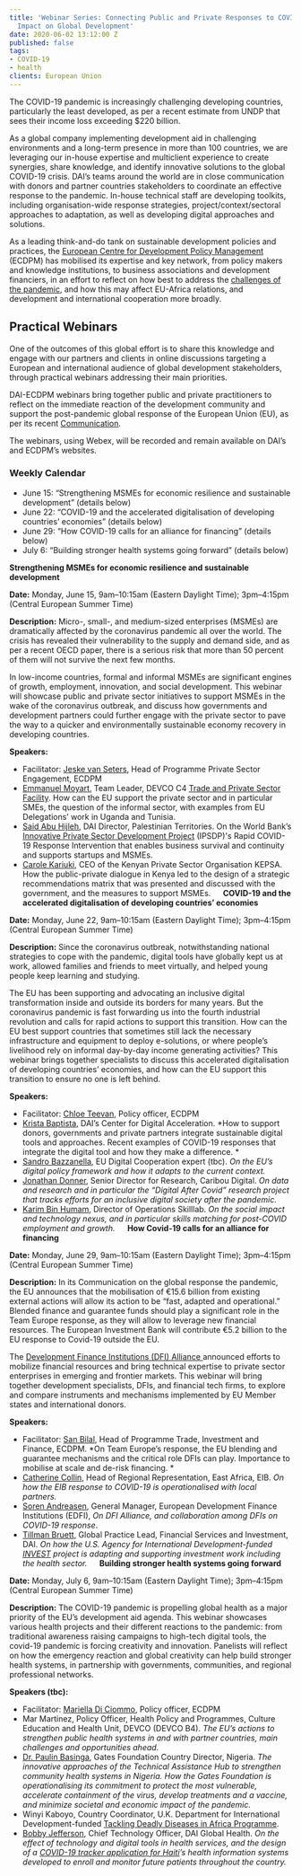 ```yaml
---
title: 'Webinar Series: Connecting Public and Private Responses to COVID-19 and its
  Impact on Global Development'
date: 2020-06-02 13:12:00 Z
published: false
tags:
- COVID-19
- health
clients: European Union
---
```


The COVID-19 pandemic is increasingly challenging developing countries, particularly the least developed, as per a recent estimate from UNDP that sees their income loss exceeding $220 billion.

As a global company implementing development aid in challenging environments and a long-term presence in more than 100 countries, we are leveraging our in-house expertise and multiclient experience to create synergies, share knowledge, and identify innovative solutions to the global COVID-19 crisis. DAI’s teams around the world are in close communication with donors and partner countries stakeholders to coordinate an effective response to the pandemic. In-house technical staff are developing toolkits, including organisation-wide response strategies, project/context/sectoral approaches to adaptation, as well as developing digital approaches and solutions.

As a leading think-and-do tank on sustainable development policies and practices, the [European Centre for Development Policy Management](https://ecdpm.org/) (ECDPM) has mobilised its expertise and key network, from policy makers and knowledge institutions, to business associations and development financiers, in an effort to reflect on how best to address the [challenges of the pandemic](https://ecdpm.org/dossiers/covid-19-international-cooperation/), and how this may affect EU-Africa relations, and development and international cooperation more broadly. 

## Practical Webinars 

One of the outcomes of this global effort is to share this knowledge and engage with our partners and clients in online discussions targeting a European and international audience of global development stakeholders, through practical webinars addressing their main priorities. 

DAI-ECDPM webinars bring together public and private practitioners to reflect on the immediate reaction of the development community and support the post-pandemic global response of the European Union (EU), as per its recent [Communication](https://ec.europa.eu/international-partnerships/system/files/joint-comm-2020-eu-global-response_en.pdf). 

The webinars, using Webex, will be recorded and remain available on DAI’s and ECDPM’s websites. 

### Weekly Calendar
 
* June 15: “Strengthening MSMEs for economic resilience and sustainable development” (details below) 
* June 22: “COVID-19 and the accelerated digitalisation of developing countries’ economies” (details below) 
* June 29: “How COVID-19 calls for an alliance for financing” (details below) 
* July 6: “Building stronger health systems going forward” (details below) 

**Strengthening MSMEs for economic resilience and sustainable development**

**Date:** Monday, June 15, 9am–10:15am (Eastern Daylight Time); 3pm–4:15pm (Central European Summer Time) 

**Description:** Micro-, small-, and medium-sized enterprises (MSMEs) are dramatically affected by the coronavirus pandemic all over the world. The crisis has revealed their vulnerability to the supply and demand side, and as per a recent OECD paper, there is a serious risk that more than 50 percent of them will not survive the next few months. 

In low-income countries, formal and informal MSMEs are significant engines of growth, employment, innovation, and social development. This webinar will showcase public and private sector initiatives to support MSMEs in the wake of the coronavirus outbreak, and discuss how governments and development partners could further engage with the private sector to pave the way to a quicker and environmentally sustainable economy recovery in developing countries. 

**Speakers:**

* Facilitator: [Jeske van Seters](https://ecdpm.org/people/jeskevanseters/), Head of Programme Private Sector Engagement, ECDPM 
* [Emmanuel Moyart](https://www.linkedin.com/in/emmanuel-moyart-7305aa27/?locale=en_US), Team Leader, DEVCO C4 [Trade and Private Sector Facility](https://www.dai.com/our-work/projects/worldwide-trade-private-sector-development-and-engagement-and-regional-integration-facility). How can the EU support the private sector and in particular SMEs, the question of the informal sector, with examples from EU Delegations’ work in Uganda and Tunisia. 
* [Said Abu Hijleh](https://www.dai.com/who-we-are/our-team/said-abu-hijleh), DAI Director, Palestinian Territories. On the World Bank’s [Innovative Private Sector Development Project](https://www.dai.com/our-work/projects/palestine-innovative-private-sector-development-project-ipsdp) (IPSDP)'s Rapid COVID-19 Response Intervention that enables business survival and continuity and supports startups and MSMEs. 
* [Carole Kariuki](https://kepsa.or.ke/team/carole-kariuki/), CEO of the Kenyan Private Sector Organisation KEPSA. How the public-private dialogue in Kenya led to the design of a strategic recommendations matrix that was presented and discussed with the government, and the measures to support MSMEs. 
 
**COVID-19 and the accelerated digitalisation of developing countries’ economies**

**Date:** Monday, June 22, 9am–10:15am (Eastern Daylight Time); 3pm–4:15pm (Central European Summer Time) 

**Description:** Since the coronavirus outbreak, notwithstanding national strategies to cope with the pandemic, digital tools have globally kept us at work, allowed families and friends to meet virtually, and helped young people keep learning and studying. 

The EU has been supporting and advocating an inclusive digital transformation inside and outside its borders for many years. But the coronavirus pandemic is fast forwarding us into the fourth industrial revolution and calls for rapid actions to support this transition. 
How can the EU best support countries that sometimes still lack the necessary infrastructure and equipment to deploy e-solutions, or where people’s livelihood rely on informal day-by-day income generating activities? This webinar brings together specialists to discuss this accelerated digitalisation of developing countries’ economies, and how can the EU support this transition to ensure no one is left behind. 

**Speakers:**

* Facilitator: [Chloe Teevan](https://ecdpm.org/people/chloe-teevan/), Policy officer, ECDPM
* [Krista Baptista,](https://www.dai.com/who-we-are/our-team/krista-baptista) DAI’s Center for Digital Acceleration. *How to support donors, governments and private partners integrate sustainable digital tools and approaches. Recent examples of COVID-19 responses that integrate the digital tool and how they make a difference. *
* [Sandro Bazzanella](https://www.linkedin.com/in/bazzanella/?originalSubdomain=be), EU Digital Cooperation expert (tbc). *On the EU’s digital policy framework and how it adapts to the current context.* 
* [Jonathan Donner](https://www.cariboudigital.net/advisor/jonathan-donner/), Senior Director for Research, Caribou Digital. *On data and research and in particular the “Digital After Covid” research project that tracks efforts for an inclusive digital society after the pandemic.*  
* [Karim Bin Humam](https://www.linkedin.com/in/karim-bin-humam-05b23b61/), Director of Operations Skilllab. *On the social impact and technology nexus, and in particular skills matching for post-COVID employment and growth.* 
 
**How Covid-19 calls for an alliance for financing**

**Date:** Monday, June 29, 9am–10:15am (Eastern Daylight Time); 3pm–4:15pm (Central European Summer Time)  

**Description:** In its Communication on the global response the pandemic, the EU announces that the mobilisation of €15.6 billion from existing external actions will allow its action to be “fast, adapted and operational.” Blended finance and guarantee funds should play a significant role in the Team Europe response, as they will allow to leverage new financial resources. The European Investment Bank will contribute €5.2 billion to the EU response to Covid-19 outside the EU.

The [Development Finance Institutions (DFI) Alliance ](https://www.dfc.gov/media/opic-press-releases/opic-signs-mou-establishing-dfi-alliance-key-allies) announced efforts to mobilize financial resources and bring technical expertise to private sector enterprises in emerging and frontier markets. This webinar will bring together development specialists, DFIs, and financial tech firms, to explore and compare instruments and mechanisms implemented by EU Member states and international donors.

**Speakers:**

* Facilitator: [San Bilal](https://ecdpm.org/people/sanbilal/), Head of Programme Trade, Investment and Finance, ECDPM. *On Team Europe’s response, the EU blending and guarantee mechanisms and the critical role DFIs can play. Importance to mobilise at scale and de-risk financing. *
* [Catherine Collin](https://www.linkedin.com/in/catherine-collin-9a2a361a/?originalSubdomain=ke), Head of Regional Representation, East Africa, EIB. *On how the EIB response to COVID-19 is operationalised with local partners.*
* [Soren Andreasen](https://www.linkedin.com/in/s%C3%B8ren-peter-andreasen-86b153/), General Manager, European Development Finance Institutions (EDFI), *On DFI Alliance, and collaboration among DFIs on COVID-19 response*.
* [Tillman Bruett](https://www.dai.com/who-we-are/our-team/till-bruett), Global Practice Lead, Financial Services and Investment, DAI. *On how the U.S. Agency for International Development-funded [INVEST](http://) project is adapting and supporting investment work including the health sector.* 
 
**Building stronger health systems going forward**

**Date:** Monday, July 6, 9am–10:15am (Eastern Daylight Time); 3pm–4:15pm (Central European Summer Time) 

**Description:** The COVID-19 pandemic is propelling global health as a major priority of the EU’s development aid agenda. This webinar showcases various health projects and their different reactions to the pandemic: from traditional awareness raising campaigns to high-tech digital tools, the covid-19 pandemic is forcing creativity and innovation. Panelists will reflect on how the emergency reaction and global creativity can help build stronger health systems, in partnership with governments, communities, and regional professional networks. 

**Speakers (tbc):**

* Facilitator: [Mariella Di Ciommo](https://ecdpm.org/people/mariella-di-ciommo/), Policy officer, ECDPM 
* Mar Martinez, Policy Officer, Health Policy and Programmes, Culture Education and Health Unit, DEVCO (DEVCO B4). *The EU’s actions to strengthen public health systems in and with partner countries, main challenges and opportunities ahead.*
* [Dr. Paulin Basinga](https://www.gatesfoundation.org/Who-We-Are/General-Information/Leadership/Global-Development/Paulin-Basinga), Gates Foundation Country Director, Nigeria. *The innovative approaches of the Technical Assistance Hub to strengthen community health systems in Nigeria. How the Gates Foundation is operationalising its commitment to protect the most vulnerable, accelerate containment of the virus, develop treatments and a vaccine, and minimize societal and economic impact of the pandemic.* 
* Winyi Kaboyo, Country Coordinator, U.K. Department for International Development-funded [Tackling Deadly Diseases in Africa Programme](https://www.dai.com/our-work/projects/africa-tackling-deadly-diseases-in-africa-program). 
* [Bobby Jefferson](https://www.dai.com/who-we-are/our-team/bobby-jefferson), Chief Technology Officer, DAI Global Health. *On the effect of technology and digital tools in health services, and the design of a [COVID-19 tracker application for Haiti](https://www.dai.com/news/usaid-program-develops-tool-to-support-covid-19-tracking-in-haiti)’s health information systems developed to enroll and monitor future patients throughout the country.*